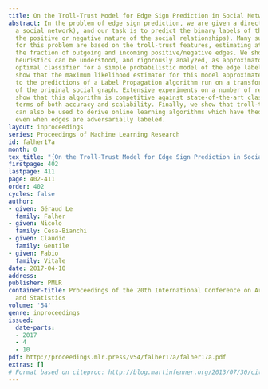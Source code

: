 ```yaml
---
title: On the Troll-Trust Model for Edge Sign Prediction in Social Networks
abstract: In the problem of edge sign prediction, we are given a directed graph (representing
  a social network), and our task is to predict the binary labels of the edges (i.e.,
  the positive or negative nature of the social relationships). Many successful heuristics
  for this problem are based on the troll-trust features, estimating at each node
  the fraction of outgoing and incoming positive/negative edges. We show that these
  heuristics can be understood, and rigorously analyzed, as approximators to the Bayes
  optimal classifier for a simple probabilistic model of the edge labels. We then
  show that the maximum likelihood estimator for this model approximately corresponds
  to the predictions of a Label Propagation algorithm run on a transformed version
  of the original social graph. Extensive experiments on a number of real-world datasets
  show that this algorithm is competitive against state-of-the-art classifiers in
  terms of both accuracy and scalability. Finally, we show that troll-trust features
  can also be used to derive online learning algorithms which have theoretical guarantees
  even when edges are adversarially labeled.
layout: inproceedings
series: Proceedings of Machine Learning Research
id: falher17a
month: 0
tex_title: "{On the Troll-Trust Model for Edge Sign Prediction in Social Networks}"
firstpage: 402
lastpage: 411
page: 402-411
order: 402
cycles: false
author:
- given: Géraud Le
  family: Falher
- given: Nicolo
  family: Cesa-Bianchi
- given: Claudio
  family: Gentile
- given: Fabio
  family: Vitale
date: 2017-04-10
address: 
publisher: PMLR
container-title: Proceedings of the 20th International Conference on Artificial Intelligence
  and Statistics
volume: '54'
genre: inproceedings
issued:
  date-parts:
  - 2017
  - 4
  - 10
pdf: http://proceedings.mlr.press/v54/falher17a/falher17a.pdf
extras: []
# Format based on citeproc: http://blog.martinfenner.org/2013/07/30/citeproc-yaml-for-bibliographies/
---
```

